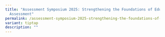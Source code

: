 ```yaml
---
title: "Assessment Symposium 2025: Strengthening the Foundations of Educational
  Assessment"
permalink: /assessment-symposium-2025-strengthening-the-foundations-of-educational-assessment/
variant: tiptap
description: ""
---
```

